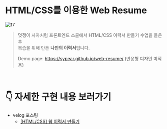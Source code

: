 # HTML/CSS를 이용한 Web Resume
![17](https://user-images.githubusercontent.com/105365737/188293027-cf6bc598-9eff-4256-af2a-4ae4637d276e.gif)
> 멋쟁이 사자처럼 프론트엔드 스쿨에서 HTML/CSS 이력서 만들기 수업을 들은 후<br/>
> 복습을 위해 만든 <b>나만의 이력서</b>입니다.
>
> Demo page: https://sypear.github.io/web-resume/ (반응형 디자인 미적용)
<br/>

# 👇 자세한 구현 내용 보러가기
- velog 포스팅
  - <a href="https://velog.io/@sypear/HTML-CSS-%EC%9B%B9-%EC%9D%B4%EB%A0%A5%EC%84%9C-%EB%A7%8C%EB%93%A4%EA%B8%B0">[HTML/CSS] 웹 이력서 만들기</a>
